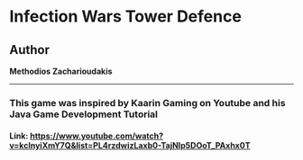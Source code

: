 # Infection Wars Tower Defence

## Author
**Methodios Zacharioudakis**

---

### This game was inspired by Kaarin Gaming on Youtube and his Java Game Development Tutorial
#### Link: https://www.youtube.com/watch?v=kclnyiXmY7Q&list=PL4rzdwizLaxb0-TajNIp5DOoT_PAxhx0T
